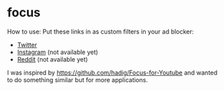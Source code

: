 # focus

How to use: 
Put these links in as custom filters in your ad blocker:
* [Twitter](https://raw.githubusercontent.com/mustafa-tariqk/focus/main/twitter.txt)
* [Instagram]() (not available yet)
* [Reddit]() (not available yet)

I was inspired by https://github.com/hadig/Focus-for-Youtube and wanted to do something similar but for more applications.
